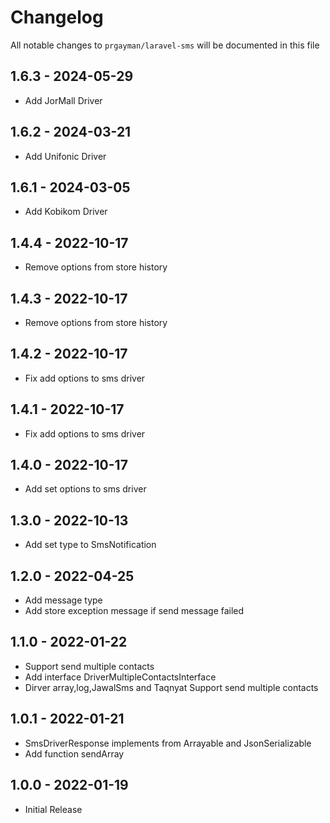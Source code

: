 # Changelog

All notable changes to `prgayman/laravel-sms` will be documented in this file

## 1.6.3 - 2024-05-29

- Add JorMall Driver

## 1.6.2 - 2024-03-21

- Add Unifonic Driver

## 1.6.1 - 2024-03-05

- Add Kobikom Driver

## 1.4.4 - 2022-10-17

- Remove options from store history

## 1.4.3 - 2022-10-17

- Remove options from store history

## 1.4.2 - 2022-10-17

- Fix add options to sms driver

## 1.4.1 - 2022-10-17

- Fix add options to sms driver

## 1.4.0 - 2022-10-17

- Add set options to sms driver

## 1.3.0 - 2022-10-13

- Add set type to SmsNotification

## 1.2.0 - 2022-04-25

- Add message type
- Add store exception message if send message failed

## 1.1.0 - 2022-01-22

- Support send multiple contacts
- Add interface DriverMultipleContactsInterface
- Dirver array,log,JawalSms and Taqnyat Support send multiple contacts

## 1.0.1 - 2022-01-21

- SmsDriverResponse implements from Arrayable and JsonSerializable
- Add function sendArray

## 1.0.0 - 2022-01-19

- Initial Release

